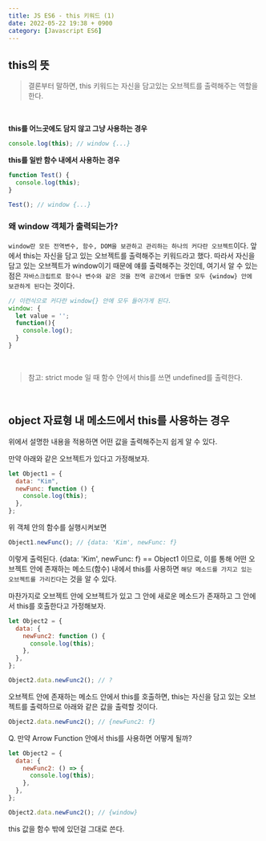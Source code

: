 ```yaml
---
title: JS ES6 - this 키워드 (1)
date: 2022-05-22 19:38 + 0900
category: [Javascript ES6]
---
```


## this의 뜻

> 결론부터 말하면, this 키워드는 자신을 담고있는 오브젝트를 출력해주는 역할을 한다.

<br>

**this를 어느곳에도 담지 않고 그냥 사용하는 경우**

```js
console.log(this); // window {...}
```

**this를 일반 함수 내에서 사용하는 경우**

```js
function Test() {
  console.log(this);
}

Test(); // window {...}
```

### 왜 window 객체가 출력되는가?

`window란 모든 전역변수, 함수, DOM을 보관하고 관리하는 하나의 커다란 오브젝트`이다. 앞에서 this는 자신을 담고 있는 오브젝트를 출력해주는 키워드라고 했다. 따라서 자신을 담고 있는 오브젝트가 window이기 때문에 얘를 출력해주는 것인데, 여기서 알 수 있는 점은 `자바스크립트로 함수나 변수와 같은 것을 전역 공간에서 만들면 모두 {window} 안에 보관하게 된다`는 것이다.

```js
// 이런식으로 커다란 window{} 안에 모두 들어가게 된다.
window: {
  let value = '';
  function(){
    console.log();
  }
}
```

<br>

> 참고: strict mode 일 때 함수 안에서 this를 쓰면 undefined를 출력한다.

<br>

## object 자료형 내 메소드에서 this를 사용하는 경우

위에서 설명한 내용을 적용하면 어떤 값을 출력해주는지 쉽게 알 수 있다.

만약 아래와 같은 오브젝트가 있다고 가정해보자.

```js
let Object1 = {
  data: "Kim",
  newFunc: function () {
    console.log(this);
  },
};
```

위 객체 안의 함수를 실행시켜보면

```js
Object1.newFunc(); // {data: 'Kim', newFunc: f}
```

이렇게 출력된다. {data: 'Kim', newFunc: f} == Object1 이므로, 이를 통해 어떤 오브젝트 안에 존재하는 메소드(함수) 내에서 this를 사용하면 `해당 메소드를 가지고 있는 오브젝트를 가리킨다`는 것을 알 수 있다.

마찬가지로 오브젝트 안에 오브젝트가 있고 그 안에 새로운 메소드가 존재하고 그 안에서 this를 호출한다고 가정해보자.

```js
let Object2 = {
  data: {
    newFunc2: function () {
      console.log(this);
    },
  },
};

Object2.data.newFunc2(); // ?
```

오브젝트 안에 존재하는 메소드 안에서 this를 호출하면, this는 자신을 담고 있는 오브젝트를 출력하므로 아래와 같은 값을 출력할 것이다.

```js
Object2.data.newFunc2(); // {newFunc2: f}
```

Q. 만약 Arrow Function 안에서 this를 사용하면 어떻게 될까?

```js
let Object2 = {
  data: {
    newFunc2: () => {
      console.log(this);
    },
  },
};

Object2.data.newFunc2(); // {window}
```

this 값을 함수 밖에 있던걸 그대로 쓴다.
